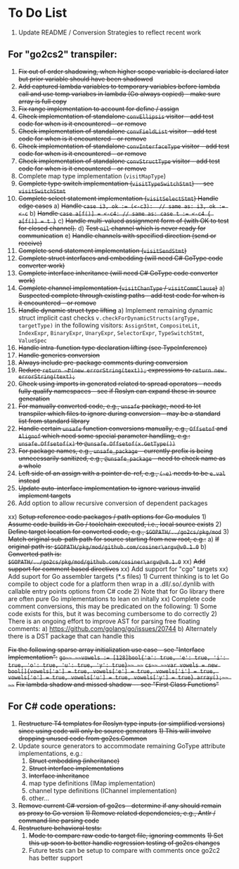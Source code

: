 # To Do List

01) Update README / Conversion Strategies to reflect recent work

## For "go2cs2" transpiler:

01) ~~Fix out of order shadowing, when higher scope variable is declared later but prior variable should have been shadowed~~
02) ~~Add captured lambda variables to temporary variables before lambda call and use temp variabes in lambda (Go always copied) - make sure array is full copy~~
03) ~~Fix range implementation to account for define / assign~~
04) ~~Check implementation of standalone `convEllipsis` visitor - add test code for when is it encountered - or remove~~
05) ~~Check implementation of standalone `convFieldList` visitor - add test code for when is it encountered - or remove~~
06) ~~Check implementation of standalone `convInterfaceType` visitor - add test code for when is it encountered - or remove~~
07) ~~Check implementation of standalone `convStructType` visitor - add test code for when is it encountered - or remove~~
08) Complete map type implementation (`visitMapType`)
09) ~~Complete type switch implementation (`visitTypeSwitchStmt`) -- see `visitSwitchStmt`~~
10) ~~Complete select statement implementation (`visitSelectStmt`) Handle edge cases~~
  a) ~~Handle `case i3, ok := (<-c3):  // same as: i3, ok := <-c`~~
  b) ~~Handle `case a[f()] = <-c4: // same as: case t := <-c4 { a[f()] = t }`~~
  c) ~~Handle multi-valued assignment form of (with OK to test for closed channel).~~
  d) ~~Test `nil` channel which is never ready for communication~~
  e) ~~Handle channels with specified direction (send or receive)~~
11) ~~Complete send statement implementation (`visitSendStmt`)~~
12) ~~Complete struct interfaces and embedding (will need C# GoType code converter work)~~
13) ~~Complete interface inheritance (will need C# GoType code converter work)~~
14) ~~Complete channel implementation (`visitChanType` / `visitCommClause`)~~
  a) ~~Suspected complete through existing paths - add test code for when is it encountered - or remove~~
15) ~~Handle dynamic struct type lifting~~
  a) Implement remaining dynamic struct implicit cast checks `v.checkForDynamicStructs(argType, targetType)` in the following visitors: `AssignStmt`, `CompositeLit`, `IndexExpr`, `BinaryExpr`, `UnaryExpr`, `SelectorExpr`, `TypeSwitchStmt`, `ValueSpec` 
16) ~~Handle intra-function type declaration lifting (see TypeInference)~~
17) ~~Handle generics conversion~~
18) ~~Always include pre-package comments during conversion~~
19) ~~Reduce `return ~Ꮡ(new errorString(text));` expressions to `return new errorString(text);`~~
20) ~~Check using imports in generated related to spread operators - needs fully qualify namespaces - see if Roslyn can expand these in source generation~~
21) ~~For manually converted code, e.g., `unsafe` package, need to let transpiler which files to ignore during conversion - may be a standard list from standard library~~
22) ~~Handle certain `unsafe` function conversions manually, e.g., `Offsetof` and `Alignof` which need some special parameter handling, e.g.: `unsafe.Offsetof(x)` to `@unsafe.Offsetof(x.GetType())`~~
22) ~~For package names, e.g., `unsafe_package` - currently prefix is being unnecessarily sanitized, e.g., `@unsafe_package` - need to check name as a whole~~
23) ~~Left side of an assign with a pointer de-ref, e.g., `(~e)` needs to be `e.val` instead~~
24) ~~Update auto-interface implementation to ignore various invalid implement targets~~
25) Add option to allow recursive conversion of dependent packages

xx) ~~Setup reference code packages / path options for Go modules~~
    1) ~~Assume code builds in Go / toolchain executed, i.e., local source exists~~
    2) ~~Define target location for converted code, e.g., `$GOPATH/../go2cs/pkg/mod`~~
    3) ~~Match original sub-path path for source starting from new root, e.g.:~~
       a) ~~If original path is: `$GOPATH/pkg/mod/github.com/cosiner\argv@v0.1.0`~~
       b) ~~Converted path is: `$GOPATH/../go2cs/pkg/mod/github.com/cosiner\argv@v0.1.0`~~
xx) ~~Add support for comment based directives~~
xx) Add support for "cgo" targets
xx) Add suport for Go assembler targets (*.s files)
    1) Current thinking is to let Go compile to object code for a platform then
       wrap in a .dll/.so/.dynlib with callable entry points options from C# code
    2) Note that for Go library there are often pure Go implementations to lean on initally
xx) Complete code comment conversions, this may be predicated on the following:
    1) Some code exists for this, but it was becoming cumbersome to do correctly
    2) There is an ongoing effort to improve AST for parsing free floating comments:
       a) https://github.com/golang/go/issues/20744 
       b) Alternately there is a DST package that can handle this

~~Fix the following sparse array initialization use case - see "Interface Implementation":~~
~~```go~~
~~vowels := [128]bool{'a': true, 'e': true, 'i': true, 'o': true, 'u': true, 'y': true}~~
~~```~~
~~```cs~~
~~var vowels = new bool[]{vowels['a'] = true, vowels['e'] = true, vowels['i'] = true, vowels['o'] = true, vowels['u'] = true, vowels['y'] = true}.array();~~
~~```~~
~~Fix lambda shadow and missed shadow -- see "First Class Functions"~~

## For C# code operations:

01) ~~Restructure T4 templates for Roslyn type inputs (or simplified versions) since using code will only be source generators~~
    ~~1) This will involve dropping unused code from go2cs.Common~~
02) Update source generators to accommodate remaining GoType attribute implementations, e.g.:
    1) ~~Struct embedding (inheritance)~~
    2) ~~Struct interface implementations~~
    3) ~~Interface inheritance~~
    4) map type definitions (IMap implementation)
    5) channel type definitions (IChannel implementation)
    6) other...
03) ~~Remove current C# version of go2cs - determine if any should remain as proxy to Go version~~
    ~~1) Remove related dependencies, e.g., Antlr / command line parsing code~~
04) ~~Restructure behavioral tests:~~
    1) ~~Mode to compare raw code to target file, ignoring comments~~
       ~~1) Set this up soon to better handle regression testing of go2cs changes~~
    2) Future tests can be setup to compare with comments once go2c2 has better support